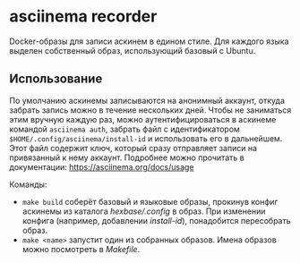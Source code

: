 # asciinema recorder

Docker-образы для записи аскинем в едином стиле. Для каждого языка выделен собственный образ, использующий базовый с Ubuntu.

## Использование

По умолчанию аскинемы записываются на анонимный аккаунт, откуда забрать запись можно в течение нескольких дней. Чтобы не заниматься этим вручную каждую раз, можно аутентифицироваться в аскинеме командой `asciinema auth`, забрать файл с идентификатором `$HOME/.config/asciinema/install-id` и использовать его в дальнейшем. Этот файл содержит ключ, который сразу отправляет записи на привязанный к нему аккаунт. Подробнее можно прочитать в документации: https://asciinema.org/docs/usage

Команды:
* `make build` соберёт базовый и языковые образы, прокинув конфиг аскинемы из каталога *hexbase/.config* в образ. При изменении конфига (например, добавлении *install-id*), понадобится пересобрать образ.
* `make <name>` запустит один из собранных образов. Имена образов можно посмотреть в *Makefile*. 
